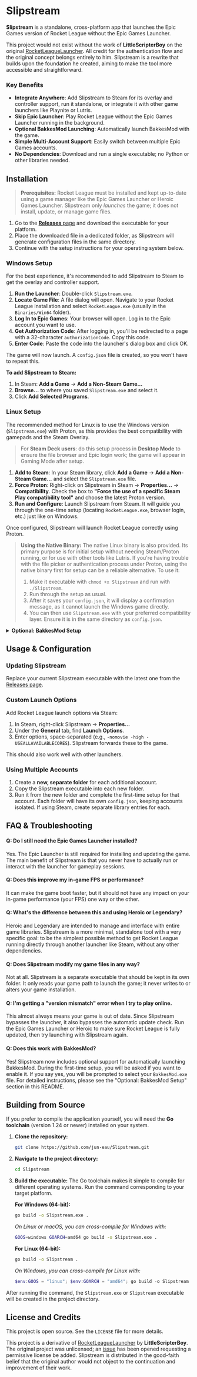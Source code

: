 # Slipstream

**Slipstream** is a standalone, cross-platform app that launches the Epic Games version of Rocket League without the Epic Games Launcher.

This project would not exist without the work of **LittleScripterBoy** on the original [RocketLeagueLauncher](https://github.com/LittleScripterBoy/RocketLeagueLauncher). All credit for the authentication flow and the original concept belongs entirely to him. Slipstream is a rewrite that builds upon the foundation he created, aiming to make the tool more accessible and straightforward.

### Key Benefits

*   **Integrate Anywhere**: Add Slipstream to Steam for its overlay and controller support, run it standalone, or integrate it with other game launchers like Playnite or Lutris.
*   **Skip Epic Launcher**: Play Rocket League without the Epic Games Launcher running in the background.
*   **Optional BakkesMod Launching**: Automatically launch BakkesMod with the game.
*   **Simple Multi-Account Support**: Easily switch between multiple Epic Games accounts.
*   **No Dependencies**: Download and run a single executable; no Python or other libraries needed.

## Installation

> **Prerequisites:** Rocket League must be installed and kept up-to-date using a game manager like the Epic Games Launcher or Heroic Games Launcher. Slipstream only *launches* the game; it does not install, update, or manage game files.

1.  Go to the [**Releases** page](https://github.com/jun-eau/Slipstream/releases) and download the executable for your platform.
2.  Place the downloaded file in a dedicated folder, as Slipstream will generate configuration files in the same directory.
3.  Continue with the setup instructions for your operating system below.

### Windows Setup

For the best experience, it's recommended to add Slipstream to Steam to get the overlay and controller support.

1.  **Run the Launcher**: Double-click `Slipstream.exe`.
2.  **Locate Game File**: A file dialog will open. Navigate to your Rocket League installation and select `RocketLeague.exe` (usually in the `Binaries/Win64` folder).
3.  **Log In to Epic Games**: Your browser will open. Log in to the Epic account you want to use.
4.  **Get Authorization Code**: After logging in, you'll be redirected to a page with a 32-character `authorizationCode`. Copy this code.
5.  **Enter Code**: Paste the code into the launcher's dialog box and click OK.

The game will now launch. A `config.json` file is created, so you won't have to repeat this.

**To add Slipstream to Steam:**
1. In Steam: **Add a Game** -> **Add a Non-Steam Game...**
2. **Browse...** to where you saved `Slipstream.exe` and select it.
3. Click **Add Selected Programs**.

### Linux Setup

The recommended method for Linux is to use the Windows version (`Slipstream.exe`) with Proton, as this provides the best compatibility with gamepads and the Steam Overlay.

> For **Steam Deck users**: do this setup process in **Desktop Mode** to ensure the file browser and Epic login work; the game will appear in Gaming Mode after setup.

1.  **Add to Steam**: In your Steam library, click **Add a Game** -> **Add a Non-Steam Game...** and select the `Slipstream.exe` file.
2.  **Force Proton**: Right-click on Slipstream in Steam -> **Properties...** -> **Compatibility**. Check the box to **"Force the use of a specific Steam Play compatibility tool"** and choose the latest Proton version.
3.  **Run and Configure**: Launch Slipstream from Steam. It will guide you through the one-time setup (locating `RocketLeague.exe`, browser login, etc.) just like on Windows.

Once configured, Slipstream will launch Rocket League correctly using Proton.

> **Using the Native Binary:** The native Linux binary is also provided. Its primary purpose is for initial setup without needing Steam/Proton running, or for use with other tools like Lutris. If you're having trouble with the file picker or authentication process under Proton, using the native binary first for setup can be a reliable alternative. To use it:
> 1. Make it executable with `chmod +x Slipstream` and run with `./Slipstream`. 
> 2. Run through the setup as usual.
> 3. After it saves your `config.json`, it will display a confirmation message, as it cannot launch the Windows game directly. 
> 4. You can then use `Slipstream.exe` with your preferred compatibility layer. Ensure it is in the same directory as `config.json`.

<details>
<summary><strong>Optional: BakkesMod Setup</strong></summary>

Slipstream can automatically launch BakkesMod alongside Rocket League. If you choose to enable this feature during the initial setup, you'll be prompted for the location of your BakkesMod executable.

**Windows:**
1. If you haven't already, download and run the official BakkesMod installer from the [BakkesMod website](https://bakkesmod.com/).
2. Complete the BakkesMod installation.
3. When Slipstream runs for the first time (or if `config.json` is reset), it will ask if you want to enable BakkesMod. If you click "Yes", it will then ask you to locate `BakkesMod.exe`. This is usually found in `C:\Program Files\BakkesMod\BakkesMod.exe`.

**Linux (using Wine/Proton):**
BakkesMod is a Windows application, so you'll need to install and run it within your Wine/Proton environment.
1. Download `BakkesModSetup.exe` from the [BakkesMod website](https://bakkesmod.com/).
2. Install BakkesMod using your compatibility layer:
    * **Proton (via Steam):** The easiest way is to add `BakkesModSetup.exe` as a non-Steam game to your Steam library. Right-click it, go to Properties -> Compatibility, and force it to use the same Proton version you use for Slipstream/Rocket League. Run it once to install BakkesMod.
    * **Wine (standalone):** Open a terminal and run `wine /path/to/BakkesModSetup.exe`.
3. During the Slipstream setup, when prompted for the BakkesMod path, you'll need to point it to the `BakkesMod.exe` that was installed within your Wine/Proton prefix.
    * The path will look something like: `~/.wine/drive_c/Program Files/BakkesMod/BakkesMod.exe` (for default Wine) or inside a Steam Proton prefix (e.g., `~/.steam/steam/steamapps/compatdata/YOUR_SLIPSTREAM_ID/pfx/drive_c/Program Files/BakkesMod/BakkesMod.exe`).
4. **Important Final Step:** After BakkesMod is running with Rocket League:
    * Press `F2` in-game to open the BakkesMod menu.
    * Go to the "Settings" tab.
    * Uncheck the "Enable safe mode" option.
    * A warning prompt will appear; click "Yes" to confirm. BakkesMod may need to restart/re-inject.

For more detailed Linux guidance, especially for finding Wine/Proton prefixes or troubleshooting, refer to the [BakkesLinux guide](https://github.com/CrumblyLiquid/BakkesLinux). Focus on the "Installation" section for running `BakkesModSetup.exe` and the "Running BakkesMod" > "Manually" section for finding `BakkesMod.exe` and the safe mode instructions. Adapt paths according to your specific Wine/Proton setup.

</details>

## Usage & Configuration

### Updating Slipstream

Replace your current Slipstream executable with the latest one from the [Releases page](https://github.com/jun-eau/Slipstream/releases).

### Custom Launch Options

Add Rocket League launch options via Steam:

1.  In Steam, right-click Slipstream -> **Properties...**
2.  Under the **General** tab, find **Launch Options**.
3.  Enter options, space-separated (e.g., `-nomovie -high -USEALLAVAILABLECORES`). Slipstream forwards these to the game.

This should also work well with other launchers.

### Using Multiple Accounts

1.  Create a **new, separate folder** for each additional account.
2.  Copy the Slipstream executable into each new folder.
3.  Run it from the new folder and complete the first-time setup for that account. Each folder will have its own `config.json`, keeping accounts isolated. If using Steam, create separate library entries for each.

## FAQ & Troubleshooting

#### Q: Do I still need the Epic Games Launcher installed?
Yes. The Epic Launcher is still required for installing and updating the game. The main benefit of Slipstream is that you never have to actually run or interact with the launcher for gameplay sessions.

#### Q: Does this improve my in-game FPS or performance?
It can make the game boot faster, but it should not have any impact on your in-game performance (your FPS) one way or the other.

#### Q: What's the difference between this and using Heroic or Legendary?
Heroic and Legendary are intended to manage and interface with entire game libraries. Slipstream is a more minimal, standalone tool with a very specific goal: to be the simplest possible method to get Rocket League running directly through another launcher like Steam, without any other dependencies.

#### Q: Does Slipstream modify my game files in any way?
Not at all. Slipstream is a separate executable that should be kept in its own folder. It only reads your game path to launch the game; it never writes to or alters your game installation.

#### Q: I'm getting a "version mismatch" error when I try to play online.
This almost always means your game is out of date. Since Slipstream bypasses the launcher, it also bypasses the automatic update check. Run the Epic Games Launcher or Heroic to make sure Rocket League is fully updated, then try launching with Slipstream again.

#### Q: Does this work with BakkesMod?
Yes! Slipstream now includes optional support for automatically launching BakkesMod. During the first-time setup, you will be asked if you want to enable it. If you say yes, you will be prompted to select your `BakkesMod.exe` file. For detailed instructions, please see the "Optional: BakkesMod Setup" section in this README.

## Building from Source

If you prefer to compile the application yourself, you will need the **Go toolchain** (version 1.24 or newer) installed on your system.

1.  **Clone the repository:**
    ```sh
    git clone https://github.com/jun-eau/Slipstream.git
    ```

2.  **Navigate to the project directory:**
    ```sh
    cd Slipstream
    ```

3.  **Build the executable:**
    The Go toolchain makes it simple to compile for different operating systems. Run the command corresponding to your target platform.

    **For Windows (64-bit):**
    ```sh
    go build -o Slipstream.exe .
    ```
    *On Linux or macOS, you can cross-compile for Windows with:*
    ```sh
    GOOS=windows GOARCH=amd64 go build -o Slipstream.exe .
    ```

    **For Linux (64-bit):**
    ```sh
    go build -o Slipstream .
    ```
    *On Windows, you can cross-compile for Linux with:*
    ```powershell
    $env:GOOS = "linux"; $env:GOARCH = "amd64"; go build -o Slipstream .
    ```

After running the command, the `Slipstream.exe` or `Slipstream` executable will be created in the project directory.

## License and Credits

This project is open source. See the `LICENSE` file for more details.

This project is a derivative of [RocketLeagueLauncher](https://github.com/LittleScripterBoy/RocketLeagueLauncher) by **LittleScripterBoy**. The original project was unlicensed; an [issue](https://github.com/LittleScripterBoy/RocketLeagueLauncher/issues/1) has been opened requesting a permissive license be added. Slipstream is distributed in the good-faith belief that the original author would not object to the continuation and improvement of their work.
